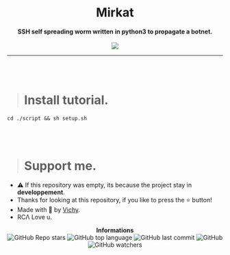 <h1 align="center">Mirkat</h1>

<p align='center'>
    <b>SSH self spreading worm written in python3 to propagate a botnet.</b><br>
    <br>
    <img src='https://media.discordapp.net/attachments/883871285808099329/888804335008481321/unknown.png?width=1202&height=676'>
</p>

----

<br><br>

> # Install tutorial.

```
cd ./script && sh setup.sh
```

<br><br>

> # Support me.

* ⚠️ If this repository was empty, its because the project stay in **developpement**.
* Thanks for looking at this repository, if you like to press the ⭐ button!
* Made with 💖 by [Vichy](https://github.com/Its-Vichy).
* RCΛ Love u.

<p align="center"> 
    <b>Informations</b><br>
    <img alt="GitHub Repo stars" src="https://img.shields.io/github/stars/Its-Vichy/Mirkat?style=social">
    <img alt="GitHub top language" src="https://img.shields.io/github/languages/top/Its-Vichy/Mirkat">
    <img alt="GitHub last commit" src="https://img.shields.io/github/last-commit/Its-Vichy/Mirkat">
    <img alt="GitHub" src="https://img.shields.io/github/license/Its-Vichy/Mirkat">
    <img alt="GitHub watchers" src="https://img.shields.io/github/watchers/Its-Vichy/Mirkat?style=social">
</p>

